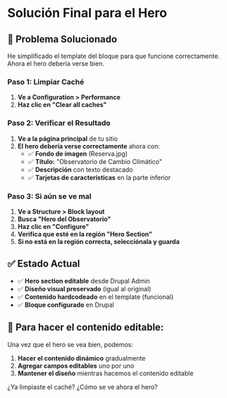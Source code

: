 # Solución Final para el Hero

## 🚨 **Problema Solucionado**

He simplificado el template del bloque para que funcione correctamente. Ahora el hero debería verse bien.

### **Paso 1: Limpiar Caché**
1. **Ve a Configuration > Performance**
2. **Haz clic en "Clear all caches"**

### **Paso 2: Verificar el Resultado**
1. **Ve a la página principal** de tu sitio
2. **El hero debería verse correctamente** ahora con:
   - ✅ **Fondo de imagen** (Reserva.jpg)
   - ✅ **Título:** "Observatorio de Cambio Climático"
   - ✅ **Descripción** con texto destacado
   - ✅ **Tarjetas de características** en la parte inferior

### **Paso 3: Si aún se ve mal**
1. **Ve a Structure > Block layout**
2. **Busca "Hero del Observatorio"**
3. **Haz clic en "Configure"**
4. **Verifica que esté en la región "Hero Section"**
5. **Si no está en la región correcta, selecciónala y guarda**

## ✅ **Estado Actual**

- ✅ **Hero section editable** desde Drupal Admin
- ✅ **Diseño visual preservado** (igual al original)
- ✅ **Contenido hardcodeado** en el template (funcional)
- ✅ **Bloque configurado** en Drupal

## 🎯 **Para hacer el contenido editable:**

Una vez que el hero se vea bien, podemos:
1. **Hacer el contenido dinámico** gradualmente
2. **Agregar campos editables** uno por uno
3. **Mantener el diseño** mientras hacemos el contenido editable

¿Ya limpiaste el caché? ¿Cómo se ve ahora el hero? 